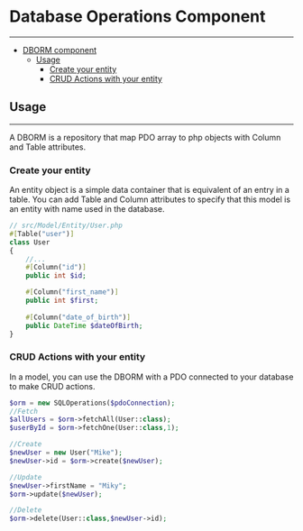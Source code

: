 # Database Operations Component

___
<!-- TOC -->
* [DBORM component](#dborm-component)
  * [Usage](#usage)
    * [Create your entity](#create-your-entity)
    * [CRUD Actions with your entity](#crud-actions-with-your-entity)
<!-- TOC -->


## Usage
___
A DBORM is a repository that map PDO array to php objects with Column and Table attributes.

### Create your entity

An entity object is a simple data container that is equivalent of an entry in a table.
You can add Table and Column attributes to specify that this model is an entity with name used in the database.

```php
// src/Model/Entity/User.php
#[Table("user")]
class User
{
    //...
    #[Column("id")]
    public int $id;

    #[Column("first_name")]
    public int $first;
    
    #[Column("date_of_birth")]
    public DateTime $dateOfBirth;
}
```

### CRUD Actions with your entity
In a model, you can use the DBORM with a PDO connected to your database to make CRUD actions.
```php
$orm = new SQLOperations($pdoConnection);
//Fetch
$allUsers = $orm->fetchAll(User::class);
$userById = $orm->fetchOne(User::class,1);

//Create
$newUser = new User("Mike");
$newUser->id = $orm->create($newUser);

//Update
$newUser->firstName = "Miky";
$orm->update($newUser);

//Delete
$orm->delete(User::class,$newUser->id);
```